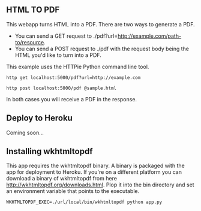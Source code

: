 ## HTML TO PDF

This webapp turns HTML into a PDF. There are two ways to generate a PDF.

- You can send a GET request to ./pdf?url=http://example.com/path-to/resource.
- You can send a POST request to ./pdf with the request body being the HTML you'd like to turn into a PDF.

This example uses the HTTPie Python command line tool.

```
http get localhost:5000/pdf?url=http://example.com

http post localhost:5000/pdf @sample.html
```

In both cases you will receive a PDF in the response.

## Deploy to Heroku
Coming soon...

## Installing wkhtmltopdf
This app requires the wkhtmltopdf binary. A binary is packaged with the app for deployment
to Heroku. If you're on a different platform you can download a binary of wkhtmltopdf from here
http://wkhtmltopdf.org/downloads.html. Plop it into the bin directory and set an environment variable that points
to the executable.

```
WKHTMLTOPDF_EXEC=./url/local/bin/wkhtmltopdf python app.py
```
